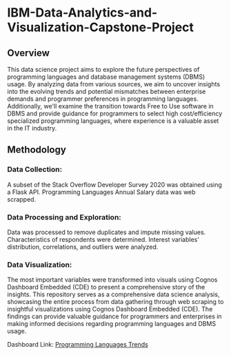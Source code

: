 # IBM-Data-Analytics-and-Visualization-Capstone-Project
## Overview
This data science project aims to explore the future perspectives of programming languages and database management systems (DBMS) usage. By analyzing data from various sources, we aim to uncover insights into the evolving trends and potential mismatches between enterprise demands and programmer preferences in programming languages. Additionally, we'll examine the transition towards Free to Use software in DBMS and provide guidance for programmers to select high cost/efficiency specialized programming languages, where experience is a valuable asset in the IT industry.

## Methodology
### Data Collection:
A subset of the Stack Overflow Developer Survey 2020 was obtained using a Flask API.
Programming Languages Annual Salary data was web scrapped.

### Data Processing and Exploration:
Data was processed to remove duplicates and impute missing values.
Characteristics of respondents were determined.
Interest variables' distribution, correlations, and outliers were analyzed.

### Data Visualization:
The most important variables were transformed into visuals using Cognos Dashboard Embedded (CDE) to present a comprehensive story of the insights.
This repository serves as a comprehensive data science analysis, showcasing the entire process from data gathering through web scraping to insightful visualizations using Cognos Dashboard Embedded (CDE). The findings can provide valuable guidance for programmers and enterprises in making informed decisions regarding programming languages and DBMS usage.

Dashboard Link:
[Programming Languages Trends](https://dataplatform.cloud.ibm.com/dashboards/02dbbcac-d485-4007-86fe-68e2c3b54856/view/6e62c10325b316f77cb0d0e407cd2d572e317054e3bb8b0bd2d77b490a357197a86010c3c8794d53da47066bf2ec465bc1)
